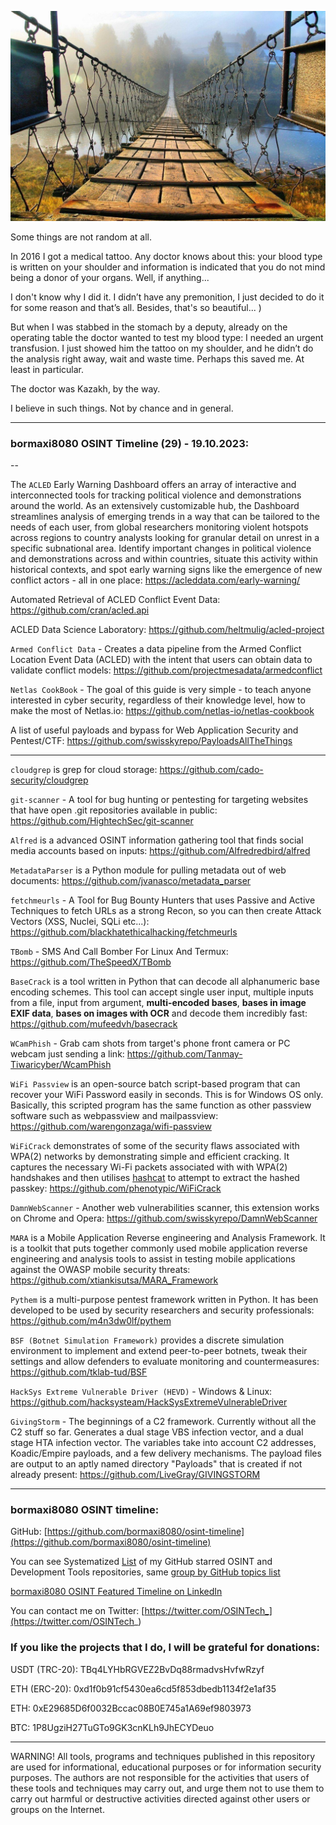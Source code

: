 ![alt text](img/29.jpg)

Some things are not random at all.

In 2016 I got a medical tattoo. Any doctor knows about this: your blood type is written on your shoulder and information is indicated that you do not mind being a donor of your organs. Well, if anything...

I don't know why I did it. I didn’t have any premonition, I just decided to do it for some reason and that’s all. Besides, that's so beautiful... )

But when I was stabbed in the stomach by a deputy, already on the operating table the doctor wanted to test my blood type: I needed an urgent transfusion. I just showed him the tattoo on my shoulder, and he didn’t do the analysis right away, wait and waste time. Perhaps this saved me. At least in particular.

The doctor was Kazakh, by the way.

I believe in such things. Not by chance and in general.

----
### bormaxi8080 OSINT Timeline (29) - 19.10.2023:

--

The ```ACLED``` Early Warning Dashboard offers an array of interactive and interconnected tools for tracking political violence and demonstrations around the world. As an extensively customizable hub, the Dashboard streamlines analysis of emerging trends in a way that can be tailored to the needs of each user, from global researchers monitoring violent hotspots across regions to country analysts looking for granular detail on unrest in a specific subnational area. Identify important changes in political violence and demonstrations across and within countries, situate this activity within historical contexts, and spot early warning signs like the emergence of new conflict actors - all in one place: https://acleddata.com/early-warning/

Automated Retrieval of ACLED Conflict Event Data: https://github.com/cran/acled.api

ACLED Data Science Laboratory: https://github.com/heltmulig/acled-project

```Armed Conflict Data``` - Creates a data pipeline from the Armed Conflict Location Event Data (ACLED) with the intent that users can obtain data to validate conflict models: https://github.com/projectmesadata/armedconflict

```Netlas CookBook``` - The goal of this guide is very simple - to teach anyone interested in cyber security, regardless of their knowledge level, how to make the most of Netlas.io: https://github.com/netlas-io/netlas-cookbook

A list of useful payloads and bypass for Web Application Security and Pentest/CTF: https://github.com/swisskyrepo/PayloadsAllTheThings

----

```cloudgrep``` is grep for cloud storage: https://github.com/cado-security/cloudgrep

```git-scanner``` - A tool for bug hunting or pentesting for targeting websites that have open .git repositories available in public: https://github.com/HightechSec/git-scanner

```Alfred``` is a advanced OSINT information gathering tool that finds social media accounts based on inputs: https://github.com/Alfredredbird/alfred

```MetadataParser``` is a Python module for pulling metadata out of web documents: https://github.com/jvanasco/metadata_parser

```fetchmeurls``` - A Tool for Bug Bounty Hunters that uses Passive and Active Techniques to fetch URLs as a strong Recon, so you can then create Attack Vectors (XSS, Nuclei, SQLi etc...): https://github.com/blackhatethicalhacking/fetchmeurls

```TBomb``` - SMS And Call Bomber For Linux And Termux: https://github.com/TheSpeedX/TBomb

```BaseCrack``` is a tool written in Python that can decode all alphanumeric base encoding schemes. This tool can accept single user input, multiple inputs from a file, input from argument, **multi-encoded bases**, **bases in image EXIF data**, **bases on images with OCR** and decode them incredibly fast: https://github.com/mufeedvh/basecrack

```WCamPhish``` - Grab cam shots from target's phone front camera or PC webcam just sending a link: https://github.com/Tanmay-Tiwaricyber/WcamPhish

```WiFi Passview``` is an open-source batch script-based program that can recover your WiFi Password easily in seconds. This is for Windows OS only. Basically, this scripted program has the same function as other passview software such as webpassview and mailpassview: https://github.com/warengonzaga/wifi-passview

```WiFiCrack``` demonstrates of some of the security flaws associated with WPA(2) networks by demonstrating simple and efficient cracking. It captures the necessary Wi-Fi packets associated with with WPA(2) handshakes and then utilises [hashcat](https://github.com/hashcat/hashcat) to attempt to extract the hashed passkey: https://github.com/phenotypic/WiFiCrack

```DamnWebScanner``` - Another web vulnerabilities scanner, this extension works on Chrome and Opera: https://github.com/swisskyrepo/DamnWebScanner

```MARA``` is a Mobile Application Reverse engineering and Analysis Framework. It is a toolkit that puts together commonly used mobile application reverse engineering and analysis tools to assist in testing mobile applications against the OWASP mobile security threats: https://github.com/xtiankisutsa/MARA_Framework

```Pythem``` is a multi-purpose pentest framework written in Python. It has been developed to be used by security researchers and security professionals: https://github.com/m4n3dw0lf/pythem

```BSF (Botnet Simulation Framework)``` provides a discrete simulation environment to implement and extend peer-to-peer botnets, tweak their settings and allow defenders to evaluate monitoring and countermeasures: https://github.com/tklab-tud/BSF

```HackSys Extreme Vulnerable Driver (HEVD)``` - Windows & Linux: https://github.com/hacksysteam/HackSysExtremeVulnerableDriver

```GivingStorm``` - The beginnings of a C2 framework. Currently without all the C2 stuff so far. Generates a dual stage VBS infection vector, and a dual stage HTA infection vector. The variables take into account C2 addresses, Koadic/Empire payloads, and a few delivery mechanisms. The payload files are output to an aptly named directory "Payloads" that is created if not already present: https://github.com/LiveGray/GIVINGSTORM

----
### bormaxi8080 OSINT timeline:

GitHub: [https://github.com/bormaxi8080/osint-timeline](https://github.com/bormaxi8080/osint-timeline)

You can see Systematized [List](https://github.com/bormaxi8080/github-starred-repos-builder/blob/main/starred_repos.md) of my GitHub starred OSINT and Development Tools repositories, same [group by GitHub topics list](https://github.com/bormaxi8080/starred)

[bormaxi8080 OSINT Featured Timeline on LinkedIn](https://www.linkedin.com/in/osintech/details/featured/)

You can contact me on Twitter: [https://twitter.com/OSINTech_](https://twitter.com/OSINTech_)
### If you like the projects that I do, I will be grateful for donations:

USDT (TRC-20): TBq4LYHbRGVEZ2BvDq88rmadvsHvfwRzyf

ETH (ERC-20): 0xd1f0b91cf5430ea6cd5f853dbedb1134f2e1af35

ETH: 0xE29685D6f0032Bccac08B0E745a1A69ef9803973

BTC: 1P8UgziH27TuGTo9GK3cnKLh9JhECYDeuo

----

WARNING! All tools, programs and techniques published in this repository are used for informational, educational purposes or for information security purposes. The authors are not responsible for the activities that users of these tools and techniques may carry out, and urge them not to use them to carry out harmful or destructive activities directed against other users or groups on the Internet.